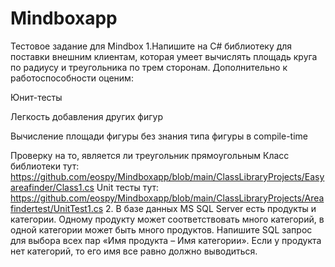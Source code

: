 # Mindboxapp
Тестовое задание для Mindbox
1.Напишите на C# библиотеку для поставки внешним клиентам, которая умеет вычислять площадь круга по радиусу и треугольника по трем сторонам. Дополнительно к работоспособности оценим:

Юнит-тесты

Легкость добавления других фигур

Вычисление площади фигуры без знания типа фигуры в compile-time

Проверку на то, является ли треугольник прямоугольным
Класс библиотеки тут: https://github.com/eospy/Mindboxapp/blob/main/ClassLibraryProjects/Easyareafinder/Class1.cs
Unit тесты тут: https://github.com/eospy/Mindboxapp/blob/main/ClassLibraryProjects/Areafindertest/UnitTest1.cs
2. В базе данных MS SQL Server есть продукты и категории. Одному продукту может соответствовать много категорий, в одной категории может быть много продуктов. Напишите SQL запрос для выбора всех пар «Имя продукта – Имя категории». Если у продукта нет категорий, то его имя все равно должно выводиться.
